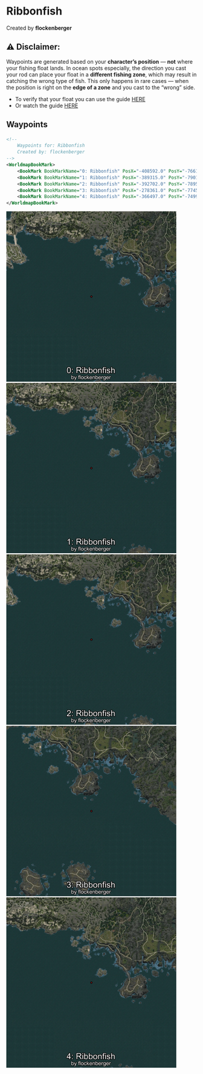 # Ribbonfish
Created by **flockenberger**

## ⚠️ Disclaimer:
Waypoints are generated based on your __**character’s position**__ — __not__ where your fishing float lands.
In ocean spots especially, the direction you cast your rod can place your float in a **different fishing zone**, which may result in catching the wrong type of fish.
This only happens in rare cases — when the position is right on the **edge of a zone** and you cast to the “wrong” side.

- To verify that your float you can use the guide [HERE](https://flockenberger.github.io/bdo-fish-position/)
- Or watch the guide [HERE](https://youtu.be/t-VXcRoNojk)

## Waypoints
```xml
<!--
    Waypoints for: Ribbonfish
    Created by: flockenberger
-->
<WorldmapBookMark>
    <BookMark BookMarkName="0: Ribbonfish" PosX="-408592.0" PosY="-7661.0" PosZ="-659040.0" />
    <BookMark BookMarkName="1: Ribbonfish" PosX="-389315.0" PosY="-7901.0" PosZ="-659585.0" />
    <BookMark BookMarkName="2: Ribbonfish" PosX="-392702.0" PosY="-7895.0" PosZ="-662198.0" />
    <BookMark BookMarkName="3: Ribbonfish" PosX="-278361.0" PosY="-7745.0" PosZ="-706902.0" />
    <BookMark BookMarkName="4: Ribbonfish" PosX="-366497.0" PosY="-7499.0" PosZ="-649883.0" />
</WorldmapBookMark>
```

<img src="./Ribbonfish_0_Preview.webp" width="450"/> <img src="./Ribbonfish_1_Preview.webp" width="450"/> <img src="./Ribbonfish_2_Preview.webp" width="450"/> <img src="./Ribbonfish_3_Preview.webp" width="450"/> <img src="./Ribbonfish_4_Preview.webp" width="450"/> 